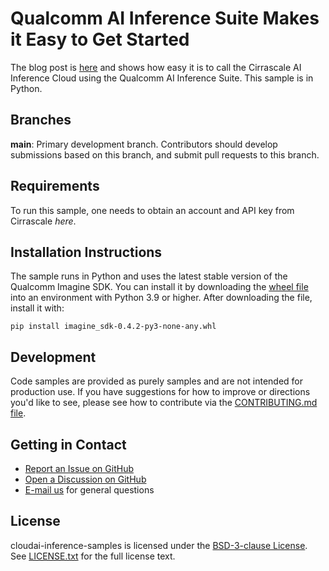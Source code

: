 # Qualcomm AI Inference Suite Makes it Easy to Get Started
The blog post is [here](https://www.qualcomm.com/developer/blog/2025/05/using-qualcomm-ai-inference-suite-is-easy) and shows how easy it is to call the Cirrascale AI Inference Cloud using the Qualcomm AI Inference Suite.  This sample is in Python.

## Branches

**main**: Primary development branch. 
Contributors should develop submissions based on this branch, and submit pull requests to this branch.

## Requirements

To run this sample, one needs to obtain an account and API key from Cirrascale *here*.

## Installation Instructions

The sample runs in Python and uses the latest stable version of the Qualcomm Imagine SDK. You can install it by downloading the [wheel file](https://aisuite.cirrascale.com/sdk/_downloads/3433649516f5c32f3603ae6f98c65e48/imagine_sdk-0.4.2-py3-none-any.whl) into an environment with Python 3.9 or higher. After downloading the file, install it with:

```
pip install imagine_sdk-0.4.2-py3-none-any.whl
```

## Development

Code samples are provided as purely samples and are not intended for production use. If you have suggestions for how to improve or directions you'd like to see, please see how to contribute via the [CONTRIBUTING.md file](../CONTRIBUTING.md).

## Getting in Contact

* [Report an Issue on GitHub](../../../issues)
* [Open a Discussion on GitHub](../../../discussions)
* [E-mail us](mailto:raysteph@qti.qualcomm.com) for general questions

## License

cloudai-inference-samples is licensed under the [BSD-3-clause License](https://spdx.org/licenses/BSD-3-Clause.html). See [LICENSE.txt](../LICENSE.txt) for the full license text.
